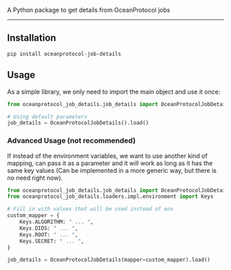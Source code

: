 A Python package to get details from OceanProtocol jobs

---

## Installation

```
pip install oceanprotocol-job-details
```

## Usage 

As a simple library, we only need to import the main object and use it once:

```Python
from oceanprotocol_job_details.job_details import OceanProtocolJobDetails

# Using default parameters
job_details = OceanProtocolJobDetails().load()
```

### Advanced Usage (not recommended)

If instead of the environment variables, we want to use another kind of mapping, can pass it as a parameter and it will work as long as it has the same key values (Can be implemented in a more generic way, but there is no need right now).

```Python
from oceanprotocol_job_details.job_details import OceanProtocolJobDetails
from oceanprotocol_job_details.loaders.impl.environment import Keys

# Fill in with values that will be used instead of env
custom_mapper = {
    Keys.ALGORITHM: " ... ",
    Keys.DIDS: " ... ",
    Keys.ROOT: " ... ",
    Keys.SECRET: " ... ",
}

job_details = OceanProtocolJobDetails(mapper=custom_mapper).load()
```
